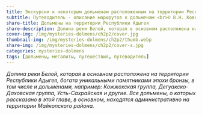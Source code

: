 ```yaml
---
title: Экскурсии к некоторым дольменам расположенным на территории Республики Адыгея
subtitle: Путеводитель - описание маршрутов к дольменам <br>© В.Н. Ковешников
share-title: Дольмены на территории Республики Адыгея
share-description: Долина реки Белой, которая в основном расположена на территории Республики Адыгея, богата уникальными памятниками эпохи бронзы, в том числе и дольменами.
cover-img: /img/mysteries-dolmens/ch2p2/cover.jpg
thumbnail-img: /img/mysteries-dolmens/ch2p2/thumb.webp
share-img: /img/mysteries-dolmens/ch2p2/cover-s.jpg
categories: mysteries-dolmens
tags: [дольмены, мегалиты, путешествия, путеводитель]
---
```

_Долина реки Белой, которая в основном расположена на территории Республики Адыгея, богата уникальными памятниками эпохи бронзы, в том числе и дольменами, например: Кожжохская группа, Дегуакско-Даховская группа, Усть-Сахрайская и другие. Все дольмены, о которых рассказано в этой главе, в основном, находятся административно на территории Майкопского района._
